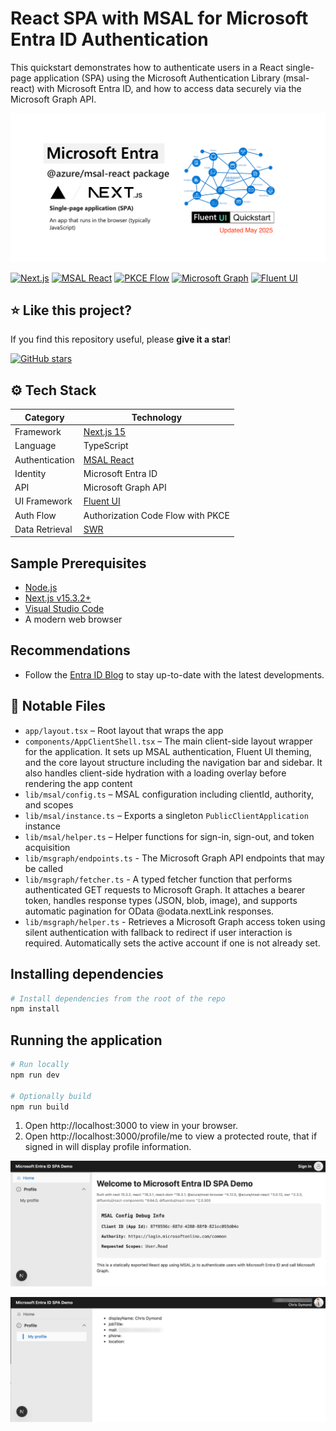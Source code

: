 # React SPA with MSAL for Microsoft Entra ID Authentication

This quickstart demonstrates how to authenticate users in a React single-page application (SPA) using the Microsoft Authentication Library (msal-react) with Microsoft Entra ID, and how to access data securely via the Microsoft Graph API.

<p align="center">
<img src="images/repository-open-graph-template.png" width="600"/>
</p>

[![Next.js](https://img.shields.io/badge/Next.js-15-blue)](https://github.com/vercel/next.js)
[![MSAL React](https://img.shields.io/badge/Uses-MSAL--React-brightgreen)](https://github.com/AzureAD/microsoft-authentication-library-for-js/tree/dev/lib/msal-react)
[![PKCE Flow](https://img.shields.io/badge/Auth-Code%20Flow%20with%20PKCE-blueviolet)](https://learn.microsoft.com/azure/active-directory/develop/v2-oauth2-auth-code-flow)
[![Microsoft Graph](https://img.shields.io/badge/API-Microsoft%20Graph-blue)](https://github.com/microsoftgraph/msgraph-sdk-javascript)
[![Fluent UI](https://img.shields.io/badge/UI-Fluent%20UI-ff69b4)](https://github.com/microsoft/fluentui)

## ⭐ Like this project?  

If you find this repository useful, please **give it a star**!  

[![GitHub stars](https://img.shields.io/github/stars/dwarfered/react-spa-msal-entra-id-quickstart.svg?style=social)](https://github.com/dwarfered/react-spa-msal-entra-id-quickstart/stargazers)

## ⚙️ Tech Stack

| Category       | Technology                       |
|----------------|----------------------------------|
| Framework      | [Next.js 15](https://nextjs.org/docs) |
| Language       | TypeScript                       |
| Authentication | [MSAL React](https://github.com/AzureAD/microsoft-authentication-library-for-js) |
| Identity       | Microsoft Entra ID               |
| API            | Microsoft Graph API              |
| UI Framework   | [Fluent UI](https://react.fluentui.dev/?path=/docs/concepts-introduction--docs) |
| Auth Flow      | Authorization Code Flow with PKCE |
| Data Retrieval | [SWR](https://swr.vercel.app)|

## Sample Prerequisites

- [Node.js](https://nodejs.org/en/download/)
- [Next.js v15.3.2+](https://nextjs.org/docs/getting-started/installation)
- [Visual Studio Code](https://code.visualstudio.com/download)
- A modern web browser

## Recommendations

- Follow the [Entra ID Blog](https://techcommunity.microsoft.com/t5/microsoft-entra-blog/bg-p/Identity) to stay up-to-date with the latest developments.

## 📁 Notable Files

- `app/layout.tsx` – Root layout that wraps the app
- `components/AppClientShell.tsx` – The main client-side layout wrapper for the application. It sets up MSAL authentication, Fluent UI theming, and the core layout structure including the navigation bar and sidebar. It also handles client-side hydration with a loading overlay before rendering the app content
- `lib/msal/config.ts` – MSAL configuration including clientId, authority, and scopes
- `lib/msal/instance.ts` – Exports a singleton `PublicClientApplication` instance
- `lib/msal/helper.ts` – Helper functions for sign-in, sign-out, and token acquisition
- `lib/msgraph/endpoints.ts` - The Microsoft Graph API endpoints that may be called
- `lib/msgraph/fetcher.ts` - A typed fetcher function that performs authenticated GET requests to Microsoft Graph. It attaches a bearer token, handles response types (JSON, blob, image), and supports automatic pagination for OData @odata.nextLink responses.
- `lib/msgraph/helper.ts` -  Retrieves a Microsoft Graph access token using silent authentication with fallback to redirect if user interaction is required. Automatically sets the active account if one is not already set.

## Installing dependencies
```bash
# Install dependencies from the root of the repo
npm install
```
## Running the application
```bash
# Run locally
npm run dev

# Optionally build
npm run build
```

1. Open http://localhost:3000 to view in your browser.
2. Open http://localhost:3000/profile/me to view a protected route, that if signed in will display profile information.

<p align="center">
  <img src="images/image1.png" width="600">
</p>
<p align="center">
  <img src="images/image2.png" width="600">
</p>
